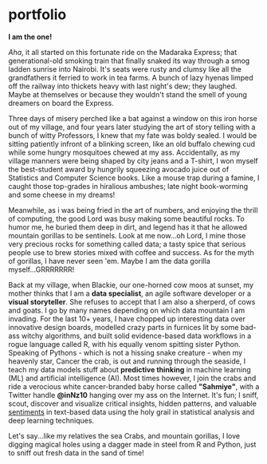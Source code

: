 # portfolio

**I am the one!**

_Aha_, it all started on this fortunate ride on the Madaraka Express; that generational-old smoking train that finally snaked its way through a smog ladden sunrise into Nairobi. It's seats were rusty and clumsy like all the grandfathers it ferried to work in tea farms. A bunch of lazy hyenas limped off the railway into thickets heavy with last night's dew; they laughed. Maybe at themselves or because they wouldn't stand the smell of young dreamers on board the Express. 

Three days of misery perched like a bat against a window on this iron horse out of my village, and four years later studying the art of story telling with a bunch of witty Professors, I knew that my fate was boldy sealed. I would be sitting patiently infront of a blinking screen, like an old buffalo chewing cud while some hungry mosquitoes chewed at my ass. Accidentally, as my village manners were being shaped by city jeans and a T-shirt, I won myself the best-student award by hungrily squeezing avocado juice out of Statistics and Computer Science books. Like a mouse trap during a famine, I caught those top-grades in hiralious ambushes; late night book-worming and some cheese in my dreams!   

Meanwhile, as i was being fried in the art of numbers, and enjoying the thrill of computing, the good Lord was busy making some beautiful rocks. To humor me, he buried them deep in dirt, and legend has it that he allowed mountain gorillas to be sentinels. Look at me now...oh Lord, I mine those very precious rocks for something called data; a tasty spice that serious people use to brew stories mixed with coffee and success. As for the myth of gorillas, I have never seen 'em. Maybe I am the data gorilla myself...GRRRRRRR!  

Back at my village, when Blackie, our one-horned cow moos at sunset, my mother thinks that I am a __data specialist__, an agile software developer or a __visual storyteller__. She refuses to accept that I am also a sherperd, of cows and goats. I go by many names depending on which data mountain I am invading. For the last 10+ years, I have chopped up interesting data over innovative design boards, modelled crazy parts in furnices lit by some bad-ass witchy algorithms, and built solid evidence-based data workflows in a rogue language called R, with his equally venom spitting sister Python. Speaking of Pythons - which is not a hissing snake creature - when my heavenly star, Cancer the crab, is out and running through the seaside, I teach my data models stuff about __predictive thinking__ in machine learning (ML) and artificial intelligence (AI). Most times however, I join the crabs and ride a verocious white cancer-branded baby horse called __"Sahmiye"__, with a Twitter handle __@inNz10__ hanging over my ass on the Internet. It's fun; I sniff, scout, discover and visualize critical insights, hidden patterns, and valuable [sentiments](sahmiye-twitter.html) in text-based data using the holy grail in statistical analysis and deep learning techniques. 

Let's say...like my relatives the sea Crabs, and mountain gorillas, I love digging magical holes using a dagger made in steel from R and Python, just to sniff out fresh data in the sand of time! 
